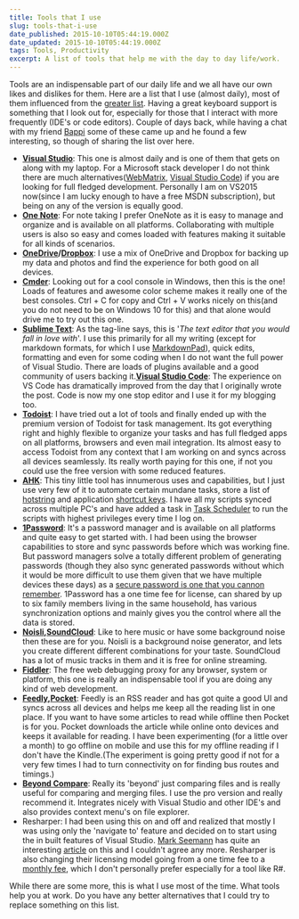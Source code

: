 ```yaml
---
title: Tools that I use
slug: tools-that-i-use
date_published: 2015-10-10T05:44:19.000Z
date_updated: 2015-10-10T05:44:19.000Z
tags: Tools, Productivity
excerpt: A list of tools that help me with the day to day life/work.
---
```


Tools are an indispensable part of our daily life and we all have our own likes and dislikes for them. Here are a list that I use (almost daily), most of them influenced from the [greater list](http://www.hanselman.com/tools). Having a great keyboard support is something that I look out for, especially for those that I interact with more frequently (IDE's or code editors). Couple of days back, while having a chat with my friend [Bappi](https://twitter.com/zpbappi) some of these came up and he found a few interesting, so though of sharing the list over here.

- **[Visual Studio](https://www.visualstudio.com/)**: This one is almost daily and is one of them that gets on along with my laptop. For a Microsoft stack developer I do not think there are much alternatives([WebMatrix](http://www.microsoft.com/web/webmatrix/), [Visual Studio Code](https://code.visualstudio.com/)) if you are looking for full fledged development. Personally I am on VS2015 now(since I am lucky enough to have a free MSDN subscription), but being on any of the version is equally good.
- **[One Note](https://www.onenote.com/)**: For note taking I prefer OneNote as it is easy to manage and organize and is available on all platforms. Collaborating with multiple users is also so easy and comes loaded with features making it suitable for all kinds of scenarios.
- **[OneDrive](https://onedrive.live.com/about/en-in/)/[Dropbox](https://db.tt/bvYw3pL6)**: I use a mix of OneDrive and Dropbox for backing up my data and photos and find the experience for both good on all devices.
- **[Cmder](http://cmder.net/)**: Looking out for a cool console in Windows, then this is the one! Loads of features and awesome color scheme makes it really one of the best consoles. Ctrl + C for copy and Ctrl + V works nicely on this(and you do not need to be on Windows 10 for this) and that alone would drive me to try out this one.
- **[Sublime Text](http://www.sublimetext.com/)**: As the tag-line says, this is '*The text editor that you would fall in love with*'. I use this primarily for all my writing (except for markdown formats, for which I use [MarkdownPad](http://markdownpad.com/)), quick edits, formatting and even for some coding when I do not want the full power of Visual Studio. There are loads of plugins available and a good community of users backing it.**[Visual Studio Code](https://code.visualstudio.com/)**: The experience on VS Code has dramatically improved from the day that I originally wrote the post. Code is now my one stop editor and I use it for my blogging too.
- **[Todoist](https://todoist.com/)**: I have tried out a lot of tools and finally ended up with the premium version of Todoist for task management. Its got everything right and highly flexible to organize your tasks and has full fledged apps on all platforms, browsers and even mail integration. Its almost easy to access Todoist from any context that I am working on and syncs across all devices seamlessly. Its really worth paying for this one, if not you could use the free version with some reduced features.
- **[AHK](http://www.autohotkey.com/)**: This tiny little tool has innumerous uses and capabilities, but I just use very few of it to automate certain mundane tasks, store a list of [hotstring](http://ahkscript.org/docs/Hotstrings.htm) and application [shortcut keys](http://ahkscript.org/docs/Hotkeys.htm). I have all my scripts synced across multiple PC's and have added a task in [Task Scheduler](http://windows.microsoft.com/en-au/windows/schedule-task#1TC=windows-7) to run the scripts with highest privileges every time I log on.
- **[1Password](https://agilebits.com/onepassword)**: It's a password manager and is available on all platforms and quite easy to get started with. I had been using the browser capabilities to store and sync passwords before which was working fine. But password managers solve a totally different problem of generating passwords (though they also sync generated passwords without which it would be more difficult to use them given that we have multiple devices these days) as a [secure password is one that you cannon remember](http://www.troyhunt.com/2011/03/only-secure-password-is-one-you-cant.html). 1Password has a one time fee for license, can shared by up to six family members living in the same household, has various synchronization options and mainly gives you the control where all the data is stored.
- **[Noisli](http://www.noisli.com/),[SoundCloud](https://soundcloud.com/)**: Like to here music or have some background noise then these are for you. Noisli is a background noise generator, and lets you create different different combinations for your taste. SoundCloud has a lot of music tracks in them and it is free for online streaming.
- **[Fiddler](http://www.telerik.com/fiddler)**: The free web debugging proxy for any browser, system or platform, this one is really an indispensable tool if you are doing any kind of web development.
- **[Feedly](https://feedly.com/),[Pocket](https://getpocket.com/a/)**: Feedly is an RSS reader and has got quite a good UI and syncs across all devices and helps me keep all the reading list in one place. If you want to have some articles to read while offline then Pocket is for you. Pocket downloads the article while online onto devices and keeps it available for reading. I have been experimenting (for a little over a month) to go offline on mobile and use this for my offline reading if I don't have the Kindle.(The experiment is going pretty good if not for a very few times I had to turn connectivity on for finding bus routes and timings.)
- **[Beyond Compare](http://www.scootersoftware.com/)**: Really its 'beyond' just comparing files and is really useful for comparing and merging files. I use the pro version and really recommend it. Integrates nicely with Visual Studio and other IDE's and also provides context menu's on file explorer.
- Resharper: I had been using this on and off and realized that mostly I was using only the 'navigate to' feature and decided on to start using the in built features of Visual Studio. [Mark Seemann](https://twitter.com/ploeh) has quite an interesting [article](http://blog.ploeh.dk/2013/02/04/BewareofProductivityTools/) on this and I couldn't agree any more. Resharper is also changing their licensing model going from a one time fee to a [monthly fee](https://www.jetbrains.com/toolbox/), which I don't personally prefer especially for a tool like R#.

While there are some more, this is what I use most of the time. What tools help you at work. Do you have any better alternatives that I could try to replace something on this list.
